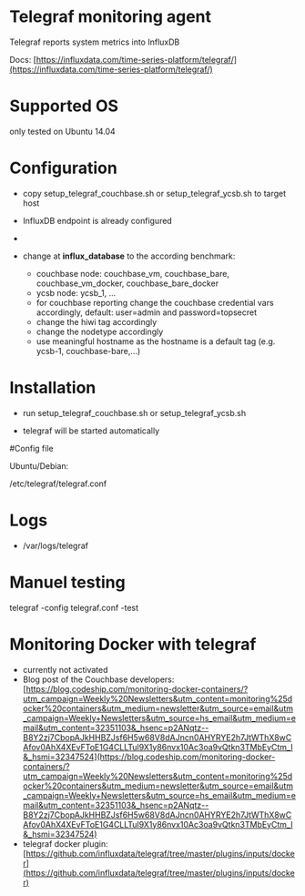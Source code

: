 # Telegraf monitoring agent

Telegraf reports system metrics into InfluxDB

Docs: [https://influxdata.com/time-series-platform/telegraf/](https://influxdata.com/time-series-platform/telegraf/)

# Supported OS

only tested on Ubuntu 14.04

# Configuration

- copy setup\_telegraf\_couchbase.sh or setup\_telegraf\_ycsb.sh to target host

- InfluxDB endpoint is already configured
- 
- change at **influx_database** to the according benchmark:
	- couchbase node: couchbase\_vm, couchbase\_bare, couchbase\_vm\_docker, couchbase\_bare\_docker
	- ycsb node: ycsb_1, ...
	- for couchbase reporting change the couchbase credential vars accordingly, default: user=admin and password=topsecret
	- change the hiwi tag accordingly
	- change the nodetype accordingly
	- use meaningful hostname as the hostname is a default tag (e.g. ycsb-1, couchbase-bare,...)

# Installation

- run setup\_telegraf\_couchbase.sh or setup\_telegraf\_ycsb.sh

- telegraf will be started automatically

#Config file 

Ubuntu/Debian:

/etc/telegraf/telegraf.conf

# Logs

- /var/logs/telegraf

# Manuel testing 

telegraf -config telegraf.conf -test

# Monitoring Docker with telegraf



- currently not activated
- Blog post of the Couchbase developers: [https://blog.codeship.com/monitoring-docker-containers/?utm_campaign=Weekly%20Newsletters&utm_content=monitoring%25docker%20containers&utm_medium=newsletter&utm_source=email&utm_campaign=Weekly+Newsletters&utm_source=hs_email&utm_medium=email&utm_content=32351103&_hsenc=p2ANqtz--B8Y2zj7CbopAJkHHBZJsf6H5w68V8dAJncn0AHYRYE2h7JtWThX8wCAfov0AhX4XEvFToE1G4CLLTul9X1y86nvx10Ac3oa9vQtkn3TMbEyCtm_I&_hsmi=32347524](https://blog.codeship.com/monitoring-docker-containers/?utm_campaign=Weekly%20Newsletters&utm_content=monitoring%25docker%20containers&utm_medium=newsletter&utm_source=email&utm_campaign=Weekly+Newsletters&utm_source=hs_email&utm_medium=email&utm_content=32351103&_hsenc=p2ANqtz--B8Y2zj7CbopAJkHHBZJsf6H5w68V8dAJncn0AHYRYE2h7JtWThX8wCAfov0AhX4XEvFToE1G4CLLTul9X1y86nvx10Ac3oa9vQtkn3TMbEyCtm_I&_hsmi=32347524)
- telegraf docker plugin: [https://github.com/influxdata/telegraf/tree/master/plugins/inputs/docker](https://github.com/influxdata/telegraf/tree/master/plugins/inputs/docker)



